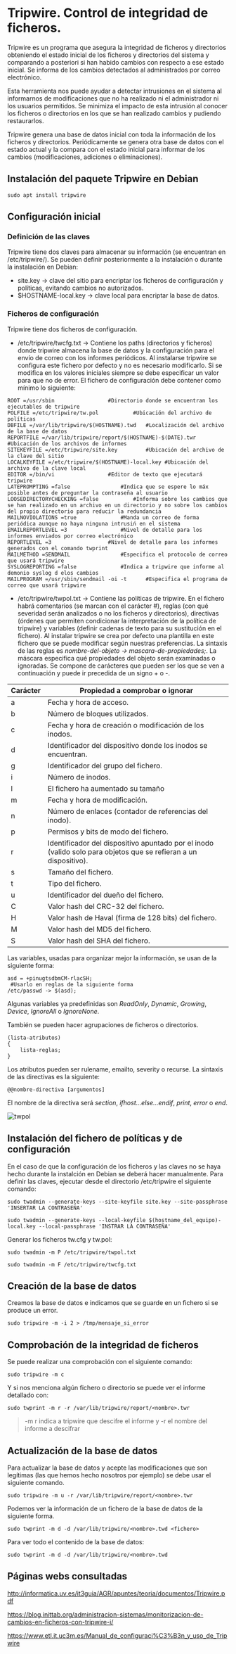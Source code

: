 # Tripwire. Control de integridad de ficheros.

Tripwire es un programa que asegura la integridad de ficheros y directorios obteniendo el estado inicial de los ficheros y directorios del sistema y comparando a posteriori si han habido cambios con respecto a ese estado inicial.
Se informa de los cambios detectados al administrados por correo electrónico.

Esta herramienta nos puede ayudar a detectar intrusiones en el sistema al informarnos de modificaciones que no ha realizado ni el administrador ni los usuarios permitidos. Se minimiza el impacto de esta intrusión al conocer los ficheros o directorios en los que se han realizado cambios y pudiendo restaurarlos.

Tripwire genera una base de datos inicial con toda la información de los ficheros y directorios. Periódicamente se genera otra base de datos con el estado actual y la compara con el estado inicial para informar de los cambios (modificaciones, adiciones o eliminaciones).


## Instalación del paquete Tripwire en Debian

`sudo apt install tripwire`


## Configuración inicial

### Definición de las claves

Tripwire tiene dos claves para almacenar su información (se encuentran en /etc/tripwire/). Se pueden definir posteriormente a la instalación o durante la instalación en Debian:
- site.key → clave del sitio para encriptar los ficheros de configuración y políticas, evitando cambios no autorizados.
- $HOSTNAME-local.key → clave local para encriptar la base de datos.


### Ficheros de configuración

Tripwire tiene dos ficheros de configuración.
- /etc/tripwire/twcfg.txt → Contiene los paths (directorios y ficheros) donde tripwire almacena la base de datos y la configuración para el envío de correo con los informes periódicos. Al instalarse tripwire se configura este fichero por defecto y no es necesario modificarlo. Si se modifica en los valores iniciales siempre se debe especificar un valor para que no de error. El fichero de configuración debe contener como mínimo lo siguiente:

```
ROOT =/usr/sbin 				#Directorio donde se encuentran los ejecutables de tripwire
POLFILE =/etc/tripwire/tw.pol 			#Ubicación del archivo de políticas
DBFILE =/var/lib/tripwire/$(HOSTNAME).twd 	#Localización del archivo de la base de datos
REPORTFILE =/var/lib/tripwire/report/$(HOSTNAME)-$(DATE).twr 	#Ubicación de los archivos de informes
SITEKEYFILE =/etc/tripwire/site.key 		#Ubicación del archivo de la clave del sitio
LOCALKEYFILE =/etc/tripwire/$(HOSTNAME)-local.key #Ubicación del archivo de la clave local
EDITOR =/bin/vi 				#Editor de texto que ejecutará tripwire
LATEPROMPTING =false 				#Indica que se espere lo máx posible antes de preguntar la contraseña al usuario
LOOSEDIRECTORYCHECKING =false 			#Informa sobre los cambios que se han realizado en un archivo en un directorio y no sobre los cambios del propio directorio para reducir la redundancia
MAILNOVIOLATIONS =true 				#Manda un correo de forma periódica aunque no haya ninguna intrusiń en el sistema
EMAILREPORTLEVEL =3 				#Nivel de detalle para los informes enviados por correo electrónico
REPORTLEVEL =3 					#Nivel de detalle para los informes generados con el comando twprint
MAILMETHOD =SENDMAIL 				#Especifica el protocolo de correo que usará tripwire
SYSLOGREPORTING =false 				#Indica a tripwire que informe al demonio syslog d elos cambios
MAILPROGRAM =/usr/sbin/sendmail -oi -t 		#Especifica el programa de correo que usará tripwire
```

- /etc/tripwire/twpol.txt → Contiene las políticas de tripwire. En el fichero habrá comentarios (se marcan con el carácter #), reglas (con qué severidad serán analizados o no los ficheros y directorios), directivas (órdenes que permiten condicionar la interpretación de la política de tripwire) y variables (definir cadenas de texto para su sustitución en el fichero).
Al instalar tripwire se crea por defecto una plantilla en este fichero que se puede modificar según nuestras preferencias.
La sintaxis de las reglas es _nombre-del-objeto -> mascara-de-propiedades;_. La máscara  especifica qué propiedades del objeto serán examinadas o ignoradas. Se compone de carácteres que pueden ser los que se ven a continuación y puede ir precedida de un signo + o -.

|Carácter	|Propiedad a comprobar o ignorar	|
|---------------|---------------------------------------|
|a 		|Fecha y hora de acceso.		|
|b 		|Número de bloques utilizados.		|
|c 		|Fecha y hora de creación o modificación de los inodos.|
|d 		|Identificador del dispositivo donde los inodos se encuentran.|
|g 		|Identificador del grupo del fichero.	|
|i 		|Número de inodos.			|
|l 		|El fichero ha aumentado su tamaño	|
|m 		|Fecha y hora de modificación.		|
|n 		|Número de enlaces (contador de referencias del inodo).|
|p 		|Permisos y bits de modo del fichero.	|
|r 		|Identificador del dispositivo apuntado por el inodo (valido solo para objetos que se refieran a un dispositivo).|
|s 		|Tamaño del fichero.			|
|t 		|Tipo del fichero.			|
|u 		|Identificador del dueño del fichero.	|
|C 		|Valor hash del CRC-32 del fichero.	|
|H 		|Valor hash de Haval (firma de 128 bits) del fichero.|
|M 		|Valor hash del MD5 del fichero.	|
|S 		|Valor hash del SHA del fichero.	|

Las variables, usadas para organizar mejor la información, se usan de la siguiente forma:

```
asd = +pinugtsdbmCM-rlacSH;
 #Usarlo en reglas de la siguiente forma
/etc/passwd -> $(asd);
```

Algunas variables ya predefinidas son _ReadOnly_, _Dynamic_, _Growing_, _Device_, _IgnoreAll_ o _IgnoreNone_.

También se pueden hacer agrupaciones de ficheros o directorios.

```
(lista-atributos)
{
	lista-reglas;
}
```

Los atributos pueden ser rulename, emailto, severity o recurse.
La sintaxis de las directivas es la siguiente:

`@@nombre-directiva [argumentos]`

El nombre de la directiva será _section_, _ifhost...else...endif_, _print_, _error_ o _end_.

![twpol](/capturas/1tripwire-twpol.png)


## Instalación del fichero de políticas y de configuración

En el caso de que la configuración de los ficheros y las claves no se haya hecho durante la instalción en Debian se deberá hacer manualmente.
Para definir las claves, ejecutar desde el directorio /etc/tripwire el siguiente comando:

`sudo twadmin --generate-keys --site-keyfile site.key --site-passphrase 'INSERTAR LA CONTRASEÑA'`

`sudo twadmin --generate-keys --local-keyfile $(hostname_del_equipo)-local.key --local-passphrase 'INSTRAR LA CONTRASEÑA'`

Generar los ficheros tw.cfg y tw.pol:

`sudo twadmin -m P /etc/tripwire/twpol.txt`

`sudo twadmin -m F /etc/tripwire/twcfg.txt`

## Creación de la base de datos

Creamos la base de datos e indicamos que se guarde en un fichero si se produce un error.

`sudo tripwire -m -i 2 > /tmp/mensaje_si_error`

## Comprobación de la integridad de ficheros

Se puede realizar una comprobación con el siguiente comando:

`sudo tripwire -m c`

Y si nos menciona algún fichero o directorio se puede ver el informe detallado con:

`sudo twprint -m r -r /var/lib/tripwire/report/<nombre>.twr`

> -m r indica a tripwire que descifre el informe y -r el nombre del informe a descifrar


## Actualización de la base de datos

Para actualizar la base de datos y acepte las modificaciones que son legítimas (las que hemos hecho nosotros por ejemplo) se debe usar el siguiente comando.

`sudo tripwire -m u -r /var/lib/tripwire/report/<nombre>.twr` 

Podemos ver la información de un fichero de la base de datos de la siguiente forma.

`sudo twprint -m d -d /var/lib/tripwire/<nombre>.twd <fichero>`

Para ver todo el contenido de la base de datos:

`sudo twprint -m d -d /var/lib/tripwire/<nombre>.twd`


## Páginas webs consultadas

http://informatica.uv.es/it3guia/AGR/apuntes/teoria/documentos/Tripwire.pdf

https://blog.inittab.org/administracion-sistemas/monitorizacion-de-cambios-en-ficheros-con-tripwire-i/

https://www.etl.it.uc3m.es/Manual_de_configuraci%C3%B3n_y_uso_de_Tripwire

